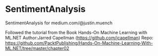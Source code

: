 # SentimentAnalysis
SentimentAnalysis for medium.com/@justin.muench

Followed the tutorial from the Book Hands-On Machine Learning with ML.NET
Author:Jarred Capellman (https://github.com/jcapellman)
Repo: https://github.com/PacktPublishing/Hands-On-Machine-Learning-With-ML.NET/tree/master/chapter02
